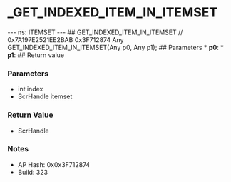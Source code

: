 # _GET_INDEXED_ITEM_IN_ITEMSET

--- ns: ITEMSET --- ## GET_INDEXED_ITEM_IN_ITEMSET  // 0x7A197E2521EE2BAB 0x3F712874 Any GET_INDEXED_ITEM_IN_ITEMSET(Any p0, Any p1);   ## Parameters * **p0**: * **p1**:  ## Return value

### Parameters
* int index
* ScrHandle itemset

### Return Value
* ScrHandle

### Notes
* AP Hash: 0x0x3F712874
* Build: 323

